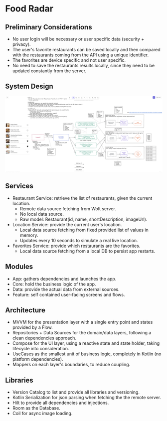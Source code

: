 
Food Radar
==================

## Preliminary Considerations

- No user login will be necessary or user specific data (security + privacy).
- The user's favorite restaurants can be saved locally and then compared with the restaurants coming from the API using a unique identifier.
- The favorites are device specific and not user specific.
- No need to save the restaurants results locally, since they need to be updated constantly from the server.

## System Design

![Draft](system_design.jpeg "Draft")

## Services

- Restaurant Service: retrieve the list of restaurants, given the current location.
    - Remote data source fetching from Wolt server.
    - No local data source.
    - Raw model: Restaurant(id, name, shortDescription, imageUrl).
- Location Service: provide the current user's location.
    - Local data source fetching from fixed provided list of values in memory.
    - Updates every 10 seconds to simulate a real live location.
- Favorites Service: provide which restaurants are the favorites.
    - Local data source fetching from a local DB to persist app restarts.

## Modules

- App: gathers dependencies and launches the app.
- Core: hold the business logic of the app.
- Data: provide the actual data from external sources.
- Feature: self contained user-facing screens and flows.

## Architecture

- MVVM for the presentation layer with a single entry point and states provided by a Flow.
- Repositories + Data Sources for the domain/data layers, following a clean dependencies approach.
- Compose for the UI layer, using a reactive state and state holder, taking lifecycle into consideration.
- UseCases as the smallest unit of business logic, completely in Kotlin (no platform dependencies).
- Mappers on each layer's boundaries, to reduce coupling.

## Libraries

- Version Catalog to list and provide all libraries and versioning.
- Kotlin Serialization for json parsing when fetching the the remote server.
- Hilt to provide all dependencies and injections.
- Room as the Database.
- Coil for async image loading.